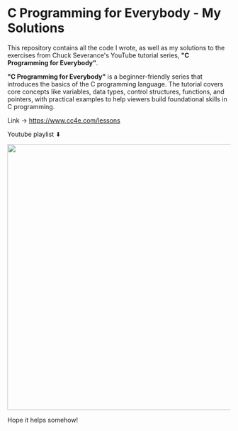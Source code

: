 # C Programming for Everybody - My Solutions

This repository contains all the code I wrote, as well as my solutions to the exercises from Chuck Severance's YouTube tutorial series, **"C Programming for Everybody"**.

**"C Programming for Everybody"** is a beginner-friendly series that introduces the basics of the C programming language. The tutorial covers core concepts like variables, data types, control structures, functions, and pointers, with practical examples to help viewers build foundational skills in C programming.

Link -> https://www.cc4e.com/lessons

Youtube playlist ⬇

[<img src="https://github.com/user-attachments/assets/8fe6a37c-e68f-4b96-b480-e212f33ecb6b" width="600">](https://youtube.com/playlist?list=PLlRFEj9H3Oj5NbaFb1b2n8lib01uNPWLa&si=HPnxqdKfx6oNQW18)

Hope it helps somehow!




